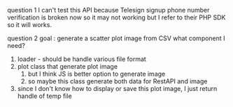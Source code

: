 question 1
I can't test this API because Telesign signup phone number verification is broken now so it may not working
but I refer to their PHP SDK so it will works.

question 2
goal : generate a scatter plot image from CSV
what component I need?

1. loader - should be handle various file format
2. plot class that generate plot image
   1. but I think JS is better option to generate image
   2. so maybe this class generate both data for RestAPI and image
3. since I don't know how to display or save this plot image, I just return handle of temp file
